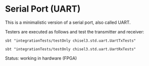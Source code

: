 # Serial Port (UART)

This is a minimalistic version of a serial port, also called UART.

Testers are executed as follows and test the transmitter and
receiver:

```sbt "integrationTests/testOnly chisel3.std.uart.UartTxTests"```

```sbt "integrationTests/testOnly chisel3.std.uart.UartRxTests"```

Status: working in hardware (FPGA)
